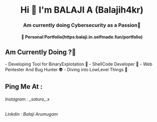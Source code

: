 <h1 align="center">Hi 👋 I'm BALAJI A (Balajih4kr)</h1>
<h3 align="center">Am currently doing Cybersecurity as a Passion🪬</h3>
<h4 align="center">🔭 Personal Portfolio(https:balaji.in.selfmade.fun/portfolio)</h4>
<h2 align="left">Am Currently Doing ?🥷</h2>
  - Developing Tool for BinaryExplotation 🧌
  - ShellCode Developer 🧙
  - Web Pentester And Bug Hunter 👽
  - Diving into LowLevel Things 🥋

<h2 align="left">Ping Me At :</h2>
<h6>Instagram : _saturo_.x</h6>
<h6>Linkdin : Balaji Arumugam</h6>


